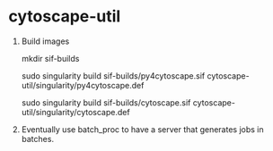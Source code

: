 # cytoscape-util

1. Build images

    mkdir sif-builds

    sudo singularity build sif-builds/py4cytoscape.sif cytoscape-util/singularity/py4cytoscape.def

    sudo singularity build sif-builds/cytoscape.sif cytoscape-util/singularity/cytoscape.def

2. Eventually use batch_proc to have a server that generates jobs in batches.

